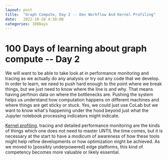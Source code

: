 ```yaml
---
layout: post
title:  "Graph Compute, Day 2 -- Dev Workflow And Kernel Profiling"
date:   2022-10-28 4:30:00
categories: 100Days
---
```



# 100 Days of learning about graph compute -- Day 2

We will want to be able to take look at in performance monitoring and tracing as we actually do any analysis or try out any code that we develop. In order to learn, we need to push hard enough to the point where we break things, but we just need to know where the line is and why. That means having perfmon data on where the bottlenecks are.  Pushing the system helps us understand how computation happens on different machines and where things are get sticky or stuck. Yes, we could just use CoLab but we want to know what's happening under the hood beyond just what the Jupyter notebook processing indicators might indicate. 

[Kernel profiling](https://developer.nvidia.com/nsight-compute), tracing and detailed performance monitoring are the kinds of things which one does not need to master UNTIL the time comes, but it is necessary at the start to have a modicum of awareness of how these tools might help refine developments or how optimization might be achieved. As we moved to [possibly underpowered] edge platforms, this kind of competency becomes more valuable or likely essential.

